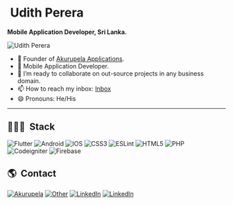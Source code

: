 # &nbsp;<b>Udith Perera</b>

**Mobile Application Developer, Sri Lanka.**</br>

<p>  <img src="https://komarev.com/ghpvc/?username=udithperera-dev&color=blueviolet" alt="Udith Perera"/></p>

- 🔭  Founder of [Akurupela Applications](https://akurupela.com/).
- 📖  Mobile Application Developer.
- 👯  I’m ready to collaborate on out-source projects in any business domain.
- 📫  How to reach my inbox: [Inbox](akurupela@gmail.com)
- 😄  Pronouns: He/His

<hr>
<h2>👨🏻‍💻 &nbsp;Stack</h2>
<p>
  <img alt="Flutter" src="https://img.shields.io/badge/-Flutter-1572B6?style=flat-square&logo=flutter&logoColor=white" />
  <img alt="Android" src="https://img.shields.io/badge/-Android-1572B6?style=flat-square&logo=android&logoColor=white" />
  <img alt="IOS" src="https://img.shields.io/badge/-IOS-1572B6?style=flat-square&logo=ios&logoColor=white" />
  <img alt="CSS3" src="https://img.shields.io/badge/-CSS3-1572B6?style=flat-square&logo=visual%20studio%20code&logoColor=white" />
  <img alt="ESLint" src="https://img.shields.io/badge/-ESLint-4B32C3?style=flat-square&logo=eslint&logoColor=white" />
  <img alt="HTML5" src="https://img.shields.io/badge/-HTML5-E34F26?style=flat-square&logo=html5&logoColor=white" />
  <img alt="PHP" src="https://img.shields.io/badge/-PHP-E34F26?style=flat-square&logo=php&logoColor=white" />
   <img alt="Codeigniter" src="https://img.shields.io/badge/-Codeigniter-E34F26?style=flat-square&logo=codeigniter&logoColor=white" />
  <img alt="Firebase" src="https://img.shields.io/badge/-Firebase-ffca28?style=flat-square&logo=firebase&logoColor=white" />
</p>

<h2>🌎 &nbsp;Contact</h2>
<p>
   <a href="mailto:akurupela@gmail.com" target="_blank"><img alt="Akurupela" src="https://img.shields.io/badge/-Akurupela-EA4335?style=for-the-badge&logo=gmail&logoColor=white" /></a>
   <a href="mailto:socialudith@gmail.com" target="_blank"><img alt="Other" src="https://img.shields.io/badge/-Other-EA4335?style=for-the-badge&logo=gmail&logoColor=white" /></a>
  <a href="https://www.linkedin.com/in/udithpereraofficial" target="_blank"><img alt="LinkedIn" src="https://img.shields.io/badge/-Linkedin-%230077B5.svg?&style=for-the-badge&logo=linkedin&logoColor=white" /></a>
   <a href="https://www.facebook.com/in/udithpereraofficial" target="_blank"><img alt="LinkedIn" src="https://img.shields.io/badge/-Facebook-%230077B5.svg?&style=for-the-badge&logo=facebook&logoColor=white" /></a>
</p>



